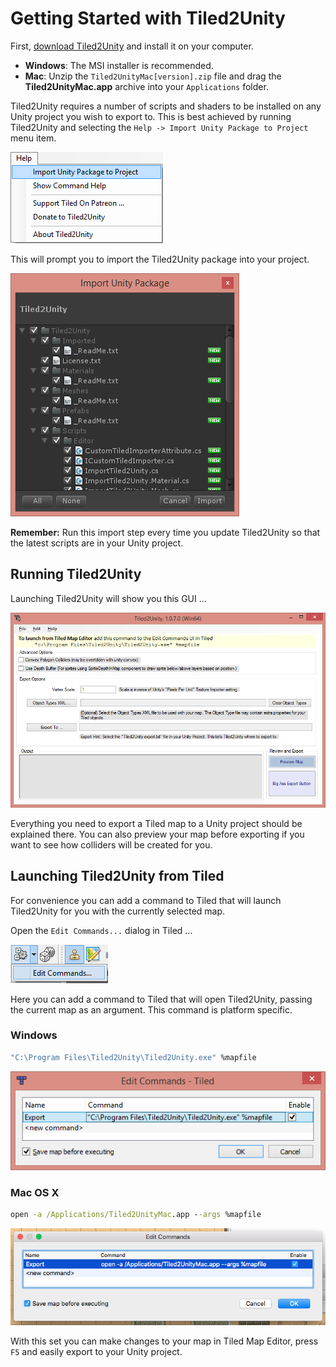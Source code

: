 # Getting Started with Tiled2Unity

First, [download Tiled2Unity](http://www.seanba.com/tiled2unity) and install it on your computer.

* **Windows**: The MSI installer is recommended.
* **Mac**: Unzip the `Tiled2UnityMac[version].zip` file and drag the **Tiled2UnityMac.app** archive into your `Applications` folder.

Tiled2Unity requires a number of scripts and shaders to be installed on any Unity project you wish to export to. This is best achieved by running Tiled2Unity and selecting the `Help -> Import Unity Package to Project` menu item.

![HelpImport](img/help-import.png)

This will prompt you to import the Tiled2Unity package into your project.

![UnityImport](img/unity-import.png)

**Remember:** Run this import step every time you update Tiled2Unity so that the latest scripts are in your Unity project.

## Running Tiled2Unity

Launching Tiled2Unity will show you this GUI ...

![Tiled2UnityWin](img/tiled2unity-windows.png)

Everything you need to export a Tiled map to a Unity project should be explained there. You can also preview your map before exporting if you want to see how colliders will be created for you.

## Launching Tiled2Unity from Tiled

For convenience you can add a command to Tiled that will launch Tiled2Unity for you with the currently selected map.

Open the `Edit Commands...` dialog in Tiled ...

![TiledEditCommands](img/tiled-edit-commands.png)

Here you can add a command to Tiled that will open Tiled2Unity, passing the current map as an argument. This command is platform specific.

### Windows

```bat
"C:\Program Files\Tiled2Unity\Tiled2Unity.exe" %mapfile
```
![TiledCommandWin](img/tiled-command-windows.png)

### Mac OS X

```bat
open -a /Applications/Tiled2UnityMac.app --args %mapfile
```
![TiledCommandMac](img/tiled-command-mac.png)

With this set you can make changes to your map in Tiled Map Editor, press `F5` and easily export to your Unity project.

